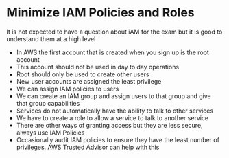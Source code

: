 # Minimize IAM Policies and Roles

It is not expected to have a question about iAM for the exam but it is good to understand them at a high level

- In AWS the first account that is created when you sign up is the root account
- This account should not be used in day to day operations
- Root should only be used to create other users
- New user accounts are assigned the least privilege  
- We can assign IAM policies to users
- We can create an IAM group and assign users to that group and give that group capabilities
- Services do not automatically have the ability to talk to other services
- We have to create a role to allow a service to talk to another service
- There are other ways of granting access but they are less secure, always use IAM Policies
- Occasionally audit IAM policies to ensure they have the least number of privileges.  AWS Trusted Advisor can help with this
